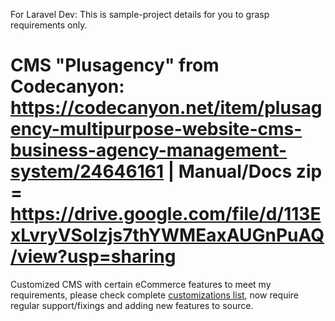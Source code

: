 For Laravel Dev: This is sample-project details for you to grasp requirements only.

# CMS "Plusagency" from Codecanyon: https://codecanyon.net/item/plusagency-multipurpose-website-cms-business-agency-management-system/24646161 | Manual/Docs zip = https://drive.google.com/file/d/113ExLvryVSoIzjs7thYWMEaxAUGnPuAQ/view?usp=sharing

Customized CMS with certain eCommerce features to meet my requirements, please check complete [customizations list](https://github.com/Codecanyon-Laravel-CMS-Customisations/Sample-Plusagency-CMS-Customization-Project-without-Repo/milestone/2), now require regular support/fixings and adding new features to source.

